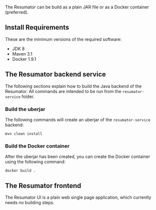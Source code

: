 The Resumator can be build as a plain JAR file or as a Docker container (preferred).

## Install Requirements

These are the minimum versions of the required software:

* JDK    8
* Maven  3.1
* Docker 1.9.1

## The Resumator backend service

The following sections explain how to build the Java backend of the Resumator. All commands are intended to be run from the `resumator-service` folder.

### Build the uberjar

The following commands will create an uberjar of the `resumator-service` backend:

```shell
mvn clean install
```

### Build the Docker container

After the uberjar has been created, you can create the Docker container using the following command:

```shell
docker build .
```

## The Resumator frontend

The Resumator UI is a plain web single page application, which currently needs no building steps.
